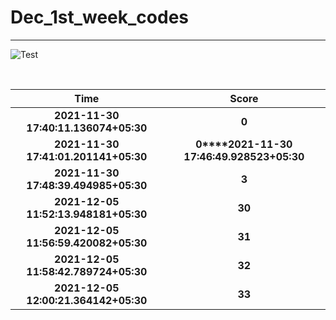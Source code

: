 # Dec_1st_week_codes
<hr>

![Test](https://github.com/hdmtp-s-basement/Dec_1st_week_codes/actions/workflows/main.yml/badge.svg)

<br>

Time      | Score
:--------------:|:----------------:
**2021-11-30 17:40:11.136074+05:30** | **0**
**2021-11-30 17:41:01.201141+05:30** | **0****2021-11-30 17:46:49.928523+05:30** | **2**
**2021-11-30 17:48:39.494985+05:30** | **3**
**2021-12-05 11:52:13.948181+05:30** | **30**
**2021-12-05 11:56:59.420082+05:30** | **31**
**2021-12-05 11:58:42.789724+05:30** | **32**
**2021-12-05 12:00:21.364142+05:30** | **33**
